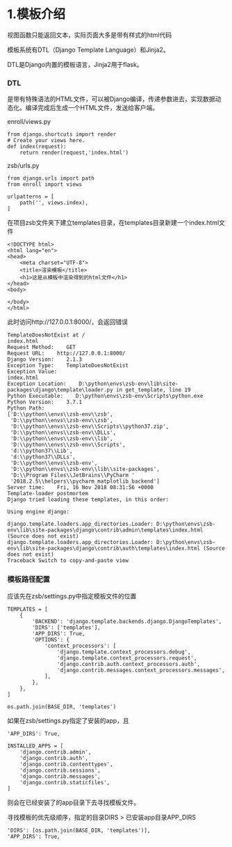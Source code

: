 # 1.模板介绍

视图函数只能返回文本，实际页面大多是带有样式的html代码

模板系统有DTL（Django Template Language）和Jinja2。

DTL是Django内置的模板语言，Jinja2用于flask。

### DTL

是带有特殊语法的HTML文件，可以被Django编译，传递参数进去，实现数据动态化。编译完成后生成一个HTML文件，发送给客户端。

enroll/views.py

```
from django.shortcuts import render
# Create your views here.
def index(request):
    return render(request,'index.html')
```

zsb/urls.py

```
from django.urls import path
from enroll import views

urlpatterns = [
    path('', views.index),
]
```

在项目zsb文件夹下建立templates目录，在templates目录新建一个index.html文件

```
<!DOCTYPE html>
<html lang="en">
<head>
    <meta charset="UTF-8">
    <title>渲染模板</title>
    <h1>这是从模板中渲染得到的html文件</h1>
</head>
<body>

</body>
</html>
```

此时访问http://127.0.0.1:8000/，会返回错误

```
TemplateDoesNotExist at /
index.html
Request Method:    GET
Request URL:    http://127.0.0.1:8000/
Django Version:    2.1.3
Exception Type:    TemplateDoesNotExist
Exception Value:    
index.html
Exception Location:    D:\python\envs\zsb-env\lib\site-packages\django\template\loader.py in get_template, line 19
Python Executable:    D:\python\envs\zsb-env\Scripts\python.exe
Python Version:    3.7.1
Python Path:    
['D:\\python\\envs\\zsb-env\\zsb',
 'D:\\python\\envs\\zsb-env\\zsb',
 'D:\\python\\envs\\zsb-env\\Scripts\\python37.zip',
 'D:\\python\\envs\\zsb-env\\DLLs',
 'D:\\python\\envs\\zsb-env\\lib',
 'D:\\python\\envs\\zsb-env\\Scripts',
 'd:\\python37\\Lib',
 'd:\\python37\\DLLs',
 'D:\\python\\envs\\zsb-env',
 'D:\\python\\envs\\zsb-env\\lib\\site-packages',
 'D:\\Program Files\\JetBrains\\PyCharm '
 '2018.2.5\\helpers\\pycharm_matplotlib_backend']
Server time:    Fri, 16 Nov 2018 08:31:56 +0000
Template-loader postmortem
Django tried loading these templates, in this order:

Using engine django:

django.template.loaders.app_directories.Loader: D:\python\envs\zsb-env\lib\site-packages\django\contrib\admin\templates\index.html (Source does not exist)
django.template.loaders.app_directories.Loader: D:\python\envs\zsb-env\lib\site-packages\django\contrib\auth\templates\index.html (Source does not exist)
Traceback Switch to copy-and-paste view
```

### 模板路径配置

应该先在zsb/settings.py中指定模板文件的位置

```
TEMPLATES = [
    {
        'BACKEND': 'django.template.backends.django.DjangoTemplates',
        'DIRS': ['templates'],
        'APP_DIRS': True,
        'OPTIONS': {
            'context_processors': [
                'django.template.context_processors.debug',
                'django.template.context_processors.request',
                'django.contrib.auth.context_processors.auth',
                'django.contrib.messages.context_processors.messages',
            ],
        },
    },
]
```

```
os.path.join(BASE_DIR, 'templates')
```

如果在zsb/settings.py指定了安装的app，且

```
'APP_DIRS': True,
```

```
INSTALLED_APPS = [
    'django.contrib.admin',
    'django.contrib.auth',
    'django.contrib.contenttypes',
    'django.contrib.sessions',
    'django.contrib.messages',
    'django.contrib.staticfiles',
]
```

则会在已经安装了的app目录下去寻找模板文件。

寻找模板的优先级顺序，指定的目录DIRS &gt; 已安装app目录APP\_DIRS

```
'DIRS': [os.path.join(BASE_DIR, 'templates')],
'APP_DIRS': True,
```



